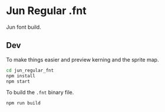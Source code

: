 # Jun Regular .fnt

Jun font build.

## Dev

To make things easier and preview kerning and the sprite map.

```bash
cd jun_regular_fnt
npm install
npm start
```

To build the `.fnt` binary file.

```bash
npm run build
```